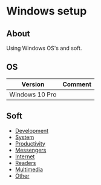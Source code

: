 # Windows setup

## About

Using Windows OS's and soft.

## OS

| Version | Comment |
| --- | --- |
| Windows 10 Pro | |

## Soft

* [Development](./soft/categories/development.md)
* [System](./soft/categories/system.md)
* [Productivity](./soft/categories/productivity.md)
* [Messengers](./soft/categories/messengers.md)
* [Internet](./soft/categories/internet.md)
* [Readers](./soft/categories/readers.md)
* [Multimedia](./soft/categories/multimedia.md)
* [Other](./soft/categories/other.md)
